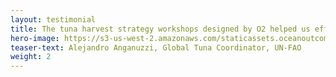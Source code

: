 ```yaml
---
layout: testimonial
title: The tuna harvest strategy workshops designed by O2 helped us effectively engage 150 key tuna fisheries managers and representatives in Indian, Atlantic, and Pacific Ocean coastal states. The O2 team understands fisheries management and how to creatively communicate important principles to build improved understanding and decision making capacity.
hero-image: https://s3-us-west-2.amazonaws.com/staticassets.oceanoutcomes.org/embedded+photos/testimonials/unfao-testimonial.png
teaser-text: Alejandro Anganuzzi, Global Tuna Coordinator, UN-FAO
weight: 2
---
```

